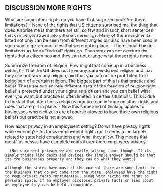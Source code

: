 ## DISCUSSION MORE RIGHTS

  What are some other rights do you have that surprised you? Are there limitations?
    - None of the rights that US citizens surprised me, the thing that does surprise me is that there are still so few and in such short sentences that can be construed into different meanings. Many of the amendments listed not only can be seen from different angles but also have been used in such way to get around rules that were put in place.
    - There should be no limitations as far as "federal" rights go. The states can not overturn the rights that a citizen has and they can not change what those rights mean.

  Summarize freedom of religion.  How might that come up in a business setting?
    - That the US does not have any state endorsed religion and that they can not favor any religion, and that you can not be prohibited from being part of a certain religion. The biggest part of this is that practice and belief. These are two entirely different parts of the freedom of religion right. belief is protected under your rights as a citizen and you can belief what ever you want, but practice is often limited in certain situations. This is due to the fact that often times religious practice can infringe on other rights and rules that are put in place.
    - Now this same kind of thinking applies to businesses where citizens are of course allowed to have there own religious beliefs but practice is not allowed.  

  How about privacy in an employment setting?  Do we have privacy rights while working?
    - As far as employment rights go it seems to be largely related to state held constitutions and what they allow. This means that most businesses have complete control over there employees privacy.

      (Not sure what privacy we are really talking about though. If its simple things like desks and devices the simple answer should be that its the businesses property and they can do what they want.)

    Although the states have most of the control there are some limits to the business that do not come from the state. employees have the right to keep private facts confidential, along with having the right to personal space. If an employer discloses private facts or lies about an employee they can be held accountable. 
